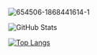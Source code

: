 ![654506-1868441614-1](https://user-images.githubusercontent.com/37017703/195577153-f3dc6de8-800f-4666-9d27-b06face8eabb.jpg)

![GitHub Stats](https://github-readme-stats.vercel.app/api?username=acerrah&theme=tokyonight)

[![Top Langs](https://github-readme-stats.vercel.app/api/top-langs/?username=acerrah&layout=compact&theme=tokyonight)](https://github.com/acerrah)
